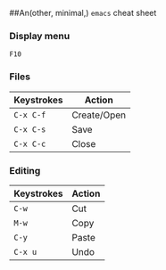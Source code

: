 ##An(other, minimal,) `emacs` cheat sheet

### Display menu
`F10`

### Files

|Keystrokes  | Action|
|------------|------------
|`C-x C-f`   | Create/Open|
|`C-x C-s`   | Save|
|`C-x C-c`   | Close|

### Editing

|Keystrokes  | Action|
|------------|------------
|`C-w `   | Cut|
|`M-w`   | Copy|
|`C-y`   | Paste|
|`C-x u`   | Undo|




